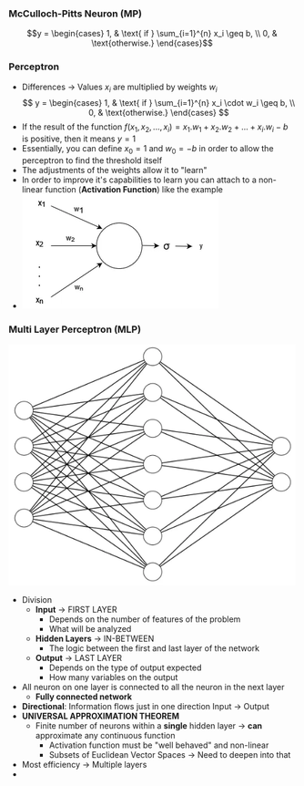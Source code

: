 ### McCulloch-Pitts Neuron (MP) 
$$y = 
\begin{cases} 
1, & \text{ if } \sum_{i=1}^{n} x_i \geq b, \\
0, & \text{otherwise.}
\end{cases}$$
### Perceptron
- Differences -> Values $x_i$ are multiplied by weights $w_i$
$$
y = 
\begin{cases} 
1, & \text{ if } \sum_{i=1}^{n} x_i \cdot w_i \geq b, \\
0, & \text{otherwise.}
\end{cases}
$$
- If the result of the function $f(x_1, x_2, ..., x_i) = x_1.w_1 + x_2.w_2 + ... + x_i.w_i - b$ is positive, then it means $y = 1$
- Essentially, you can define $x_0 = 1$ and $w_0 = -b$ in order to allow the perceptron to find the threshold itself
- The adjustments of the weights allow it to "learn"
- In order to improve it's capabilities to learn you can attach to a non-linear function (**Activation Function**) like the example
- ![MP neuron](./Images/pt_2_non_linear_activation.png)

### Multi Layer Perceptron (MLP)
![Multi layer perceptron example](./Images/pt_2_mlp.png)
- Division
	- **Input** -> FIRST LAYER
		- Depends on the number of features of the problem
		- What will be analyzed
	- **Hidden Layers** -> IN-BETWEEN
		- The logic between the first and last layer of the network
	- **Output** -> LAST LAYER
		- Depends on the type of output expected
		- How many variables on the output
- All neuron on one layer is connected to all the neuron in the next layer
	- **Fully connected network**
- **Directional**: Information flows just in one direction Input -> Output
- **UNIVERSAL APPROXIMATION THEOREM**
	- Finite number of neurons within a **single** hidden layer -> **can** approximate any continuous function 
		- Activation function must be "well behaved" and non-linear
		- Subsets of Euclidean Vector Spaces -> Need to deepen into that
- Most efficiency -> Multiple layers
- 